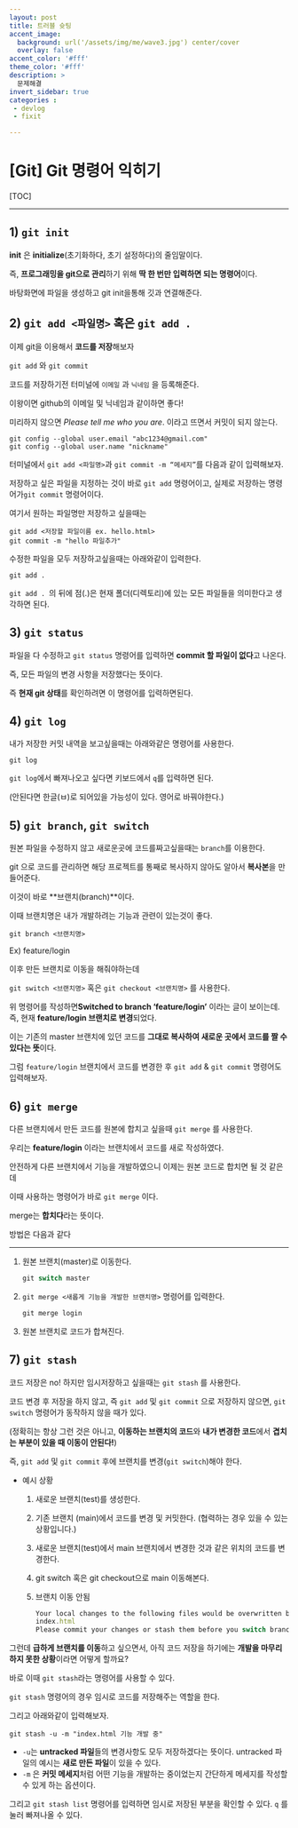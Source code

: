 ```yaml
---
layout: post
title: 트러블 슛팅
accent_image: 
  background: url('/assets/img/me/wave3.jpg') center/cover
  overlay: false
accent_color: '#fff'
theme_color: '#fff'
description: >
  문제해결
invert_sidebar: true
categories :
 - devlog	
 - fixit

---
```




# [Git] Git 명령어 익히기



[TOC]

---



## 1) `git init`

**init** 은 **initialize**(초기화하다, 초기 설정하다)의 줄임말이다.

즉, **프로그래밍을 git으로 관리**하기 위해 **딱 한 번만 입력하면 되는 명령어**이다.



바탕화면에 파일을 생성하고 git init을통해 깃과 연결해준다.



## 2) `git add <파일명>` 혹은 `git add .`

이제 git을 이용해서 **코드를 저장**해보자

 `git add` 와 `git commit` 



코드를 저장하기전 터미널에 `이메일` 과 `닉네임` 을 등록해준다.

이왕이면 github의 이메일 및 닉네임과 같이하면 좋다!

미리하지 않으면 *Please tell me who you are*. 이라고 뜨면서 커밋이 되지 않는다.

```
git config --global user.email "abc1234@gmail.com"
git config --global user.name "nickname"
```



터미널에서 `git add <파일명>`과 `git commit -m “메세지”`를 다음과 같이 입력해보자.

저장하고 싶은 파일을 지정하는 것이 바로 `git add` 명령어이고, 실제로 저장하는 명령어가`git commit` 명령어이다.



여기서 원하는 파일명만 저장하고 싶을때는

```
git add <저장할 파일이름 ex. hello.html> 
git commit -m "hello 파일추가"
```



수정한 파일을 모두 저장하고싶을때는 아래와같이 입력한다.

``` 
git add .
```

`git add . `의 뒤에 점(.)은 현재 폴더(디렉토리)에 있는 모든 파일들을 의미한다고 생각하면 된다. 



## 3) `git status`

파일을 다 수정하고 `git status` 명령어를 입력하면 **commit 할 파일이 없다**고 나온다. 

즉, 모든 파일의 변경 사항을 저장했다는 뜻이다.

즉 **현재 git 상태**를 확인하려면 이 명령어를 입력하면된다.



## 4) `git log`

내가 저장한 커밋 내역을 보고싶을때는 아래와같은 명령어를 사용한다.

```
git log
```

`git log`에서 빠져나오고 싶다면 키보드에서 `q`를 입력하면 된다.

(안된다면 한글(ㅂ)로 되어있을 가능성이 있다. 영어로 바꿔야한다.)



## 5) `git branch`, `git switch`

원본 파일을 수정하지 않고 새로운곳에 코드를짜고싶을때는 `branch`를 이용한다.

git 으로 코드를 관리하면 해당 프로젝트를 통째로 복사하지 않아도 알아서 **복사본**을 만들어준다.

이것이 바로 **브랜치(branch)**이다.



이때 브랜치명은 내가 개발하려는 기능과 관련이 있는것이 좋다.

```
git branch <브랜치명>
```

Ex) feature/login



이후 만든 브랜치로 이동을 해줘야하는데

`git switch <브랜치명>` 혹은 `git checkout <브랜치명>` 를 사용한다.



위 명령어를 작성하면**Switched to branch ‘feature/login’** 이라는 글이 보이는데. 즉, 현재 **feature/login 브랜치로 변경**되었다.

이는 기존의 master 브랜치에 있던 코드를 **그대로 복사하여 새로운 곳에서 코드를 짤 수 있다는 뜻**이다.



그럼 `feature/login` 브랜치에서 코드를 변경한 후 `git add` & `git commit` 명령어도 입력해보자.





## 6) `git merge`

다른 브랜치에서 만든 코드를 원본에 합치고 싶을때 `git merge` 를 사용한다.

우리는 **feature/login** 이라는 브랜치에서 코드를 새로 작성하였다.

안전하게 다른 브랜치에서 기능을 개발하였으니 이제는 원본 코드로 합치면 될 것 같은데 

이때 사용하는 명령어가 바로 `git merge`  이다.

merge는 **합치다**라는 뜻이다.



방법은 다음과 같다

---

1. 원본 브랜치(master)로 이동한다.

   ```jsx
   git switch master
   ```

2. `git merge <새롭게 기능을 개발한 브랜치명>` 명령어를 입력한다.

   ```jsx
   git merge login
   ```

3. 원본 브랜치로 코드가 합쳐진다.



## 7) `git stash`

코드 저장은 no! 하지만 임시저장하고 싶을때는 `git stash` 를 사용한다.

코드 변경 후 저장을 하지 않고, 즉 `git add` 및 `git commit` 으로 저장하지 않으면, `git switch` 명령어가 동작하지 않을 때가 있다.

(정확히는 항상 그런 것은 아니고, **이동하는 브랜치의 코드**와 **내가 변경한 코드**에서 **겹치는 부분이 있을 때 이동이 안된다!**)

즉, `git add` 및 `git commit` 후에 브랜치를 변경(`git switch`)해야 한다.



- 예시 상황

  1. 새로운 브랜치(test)를 생성한다.

  2. 기존 브랜치 (main)에서 코드를 변경 및 커밋한다. (협력하는 경우 있을 수 있는 상황입니다.)

  3. 새로운 브랜치(test)에서 main 브랜치에서 변경한 것과 같은 위치의 코드를 변경한다.

  4. git switch 혹은 git checkout으로 main 이동해본다.

  5. 브랜치 이동 안됨

     ```jsx
     Your local changes to the following files would be overwritten by checkout: 
     index.html
     Please commit your changes or stash them before you switch branches.
     ```

그런데 **급하게 브랜치를 이동**하고 싶으면서, 아직 코드 저장을 하기에는 **개발을 마무리하지 못한 상황**이라면 어떻게 할까요?

바로 이때 `git stash`라는 명령어를 사용할 수 있다.

`git stash` 명령어의 경우 임시로 코드를 저장해주는 역할을 한다.



그리고 아래와같이 입력해보자.

```
git stash -u -m "index.html 기능 개발 중"
```

- `-u`는 **untracked 파일**들의 변경사항도 모두 저장하겠다는 뜻이다. untracked 파일의 예시는 **새로 만든 파일**이 있을 수 있다.
- `-m` 은 **커밋 메세지**처럼 어떤 기능을 개발하는 중이었는지 간단하게 메세지를 작성할 수 있게 하는 옵션이다.



그리고 `git stash list` 명령어를 입력하면 임시로 저장된 부분을 확인할 수 있다. 	`q` 를 눌러 빠져나올 수 있다.

